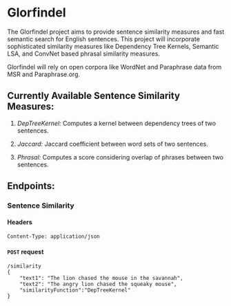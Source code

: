 # Glorfindel

The Glorfindel project aims to provide sentence similarity measures and fast semantic search for English sentences. This project will incorporate sophisticated similarity measures like Dependency Tree Kernels, Semantic LSA, and ConvNet based phrasal similarity measures.

Glorfindel will rely on open corpora like WordNet and Paraphrase data from MSR and Paraphrase.org.

## Currently Available Sentence Similarity Measures: ##

1) *DepTreeKernel:* Computes a kernel between dependency trees of two sentences.

2) *Jaccard:* Jaccard coefficient between word sets of two sentences.

3) *Phrasal:* Computes a score considering overlap of phrases between two sentences.


## Endpoints:
### Sentence Similarity
#### Headers
    Content-Type: application/json
#### `POST` request
    /similarity
    {
        "text1": "The lion chased the mouse in the savannah",
        "text2": "The angry lion chased the squeaky mouse",
        "similarityFunction":"DepTreeKernel"
    }
